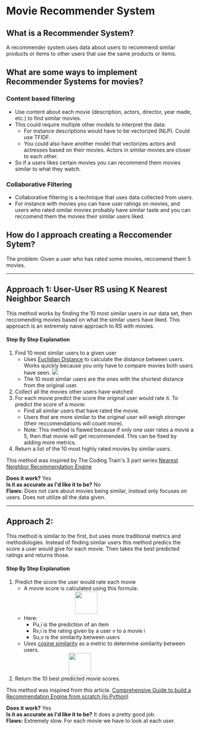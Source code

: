 # Movie Recommender System

## What is a Recommender System?
A recommender system uses data about users to recommend similar products or items to other users that use the same products or items.

## What are some ways to implement Recommender Systems for movies?
### Content based filtering
- Use content about each movie (description, actors, director, year made, etc.) to find similar movies.
- This could require multiple other models to interpret the data:
    - For instance descriptions would have to be vectorized (NLP). Could use TFIDF.
    - You could also have another model that vectorizes actors and actresses based on their movies. Actors in similar movies are closer to each other.
- So if a users likes certain movies you can recommend them movies similar to what they watch.
### Collaborative Filtering
- Collaborative filtering is a technique that uses data collected from users.
- For instance with movies you can have user ratings on movies, and users who rated similar movies probably have similar taste and you can reccomend them the movies their similar users liked.

## How do I approach creating a Reccomender Sytem?
The problem: Given a user who has rated some movies, reccomend them 5 movies.

---

## Approach 1: User-User RS using K Nearest Neighbor Search
This method works by finding the 10 most similar users in our data set,
then reccomending movies based on what the similar users have liked.
This approach is an extremely naive approach to RS with movies.

#### Step By Step Explanation
1. Find 10 most similar users to a given user
    - Uses [Euclidian Distance](https://en.wikipedia.org/wiki/Euclidean_distance) to calculate the
    distance between users. Works quickly because you only have to compare movies both users have seen.
    <img src="https://cdn.analyticsvidhya.com/wp-content/uploads/2018/05/2zjgw1x1.png"></img>
    - The 10 most similar users are the ones with the shortest distance from the original user.
2. Collect all the movies other users have watched
3. For each movie predict the score the original user would rate it. To predict the score of a movie:
    - Find all similar users that have rated the movie.
    - Users that are more similar to the original user will weigh stronger (their reccomendations will count more).
    - Note: This method is flawed because if only one user rates a movie a 5, then that movie will get recommended. This can be fixed by adding more metrics.
4. Return a list of the 10 most highly rated movies by similar users.

This method was inspired by The Coding Train's 3 part series [Nearest Neighbor Recommendation Engine](https://www.youtube.com/watch?v=N8Fabn1om2k&t=1343s)

**Does it work?** Yes  
**Is it as accurate as I'd like it to be?** No  
**Flaws:** Does not care about movies being similar, instead only focuses on users. Does not utilize all the data given.


---

## Approach 2:
This method is similar to the first, but uses more traditional metrics and methodologies.
Instead of finding similar users this method predics the score a user would give for each movie.
Then takes the best predicted ratings and returns those.

#### Step By Step Explanation
1. Predict the score the user would rate each movie
    - A movie score is calculated using this formula:  
    <img style="margin-left: 30%; height: 60px;" src="https://cdn.analyticsvidhya.com/wp-content/uploads/2018/05/Screenshot-from-2018-05-29-20-15-31.png"></img>
    - Here:
        - Pu,i is the prediction of an item
        - Rv,i is the rating given by a user v to a movie i
        - Su,v is the similarity between users
    - Uses [cosine similarity](https://en.wikipedia.org/wiki/Cosine_similarity) as a metric to determine similarity between users.
    <img style="margin-left: 30%; height: 60px;" src="https://cdn.analyticsvidhya.com/wp-content/uploads/2018/05/Screenshot-from-2018-05-31-14-28-18-300x80.png">
2. Return the 10 best predicted movie scores.

This method was inspired from this article.
[Comprehensive Guide to build a Recommendation Engine from scratch (in Python)](https://www.analyticsvidhya.com/blog/2018/06/comprehensive-guide-recommendation-engine-python/)

**Does it work?** Yes  
**Is it as accurate as I'd like it to be?** It does a pretty good job.  
**Flaws:** Extremely slow. For each movie we have to look at each user.